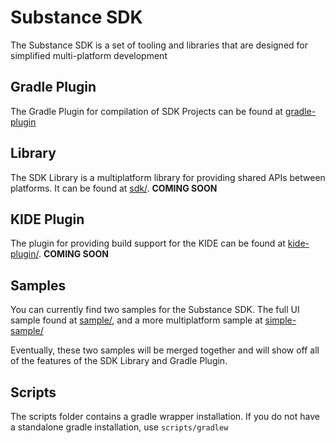 # Substance SDK
The Substance SDK is a set of tooling and libraries that are designed for simplified multi-platform development

## Gradle Plugin
The Gradle Plugin for compilation of SDK Projects can be found at [gradle-plugin](gradle-plugin/README.md)

## Library
The SDK Library is a multiplatform library for providing shared APIs between platforms. It can be found at [sdk/](sdk/README.md). **COMING SOON**

## KIDE Plugin
The plugin for providing build support for the KIDE can be found at [kide-plugin/](kide-plugin/README.md). **COMING SOON**

## Samples
You can currently find two samples for the Substance SDK. The full UI sample found at [sample/](sample/README.md), and a more multiplatform sample at [simple-sample/](simple-sample/README.md)

Eventually, these two samples will be merged together and will show off all of the features of the SDK Library and Gradle Plugin.

## Scripts
The scripts folder contains a gradle wrapper installation. If you do not have a standalone gradle installation, use `scripts/gradlew`
